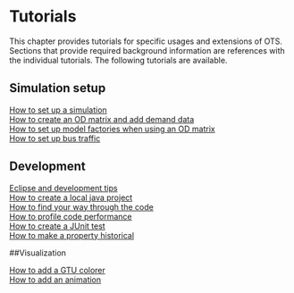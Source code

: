 # Tutorials

This chapter provides tutorials for specific usages and extensions of OTS. Sections that provide required background information are references with the individual tutorials. The following tutorials are available.

## Simulation setup

[How to set up a simulation](simulation-setup#how-to-set-up-a-simulation)<br>
[How to create an OD matrix and add demand data](simulation-setup#how-to-create-an-od-matrix-and-add-demand-data)<br>
[How to set up model factories when using an OD matrix](simulation-setup#how-to-set-up-model-factories-when-using-an-od-matrix)<br>
[How to set up bus traffic](/tutorials/simulation-setup#how-to-set-up-bus-traffic)


## Development

[Eclipse and development tips](development#eclipse-and-development-tips)<br>
[How to create a local java project](development#how-to-create-a-local-java-project)<br>
[How to find your way through the code](development#how-to-find-your-way-through-the-code)<br>
[How to profile code performance](development#how-to-profile-code-performance)<br>
[How to create a JUnit test](development#how-to-create-a-junit-test)<br>
[How to make a property historical](development#how-to-make-a-property-historical)


##Visualization

[How to add a GTU colorer](visualization#how-to-add-a-gtu-colorer)<br>
[How to add an animation](visualization#how-to-add-an-animation)